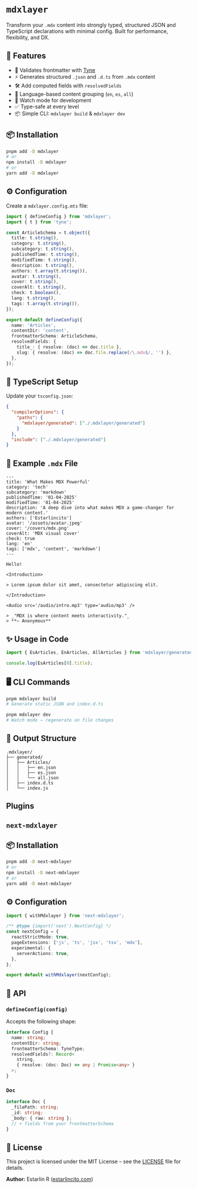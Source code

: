 # `mdxlayer`

Transform your `.mdx` content into strongly typed, structured JSON and TypeScript declarations with minimal config. Built for performance, flexibility, and DX.

## 🚀 Features

- 🧠 Validates frontmatter with [Tyne](https://tyne.estarlincito.com/)
- ⚡ Generates structured `.json` and `.d.ts` from `.mdx` content
- 🛠 Add computed fields with `resolvedFields`
- 📁 Language-based content grouping (`en`, `es`, `all`)
- 🔄 Watch mode for development
- ✅ Type-safe at every level
- 📦 Simple CLI: `mdxlayer build` & `mdxlayer dev`

## 📦 Installation

```bash
pnpm add -D mdxlayer
# or
npm install -D mdxlayer
# or
yarn add -D mdxlayer
```

## ⚙️ Configuration

Create a `mdxlayer.config.mts` file:

```ts
import { defineConfig } from 'mdxlayer';
import { t } from 'tyne';

const ArticleSchema = t.object({
  title: t.string(),
  category: t.string(),
  subcategory: t.string(),
  publishedTime: t.string(),
  modifiedTime: t.string(),
  description: t.string(),
  authors: t.array(t.string()),
  avatar: t.string(),
  cover: t.string(),
  coverAlt: t.string(),
  check: t.boolean(),
  lang: t.string(),
  tags: t.array(t.string()),
});

export default defineConfig({
  name: 'Articles',
  contentDir: 'content',
  frontmatterSchema: ArticleSchema,
  resolvedFields: {
    title_: { resolve: (doc) => doc.title },
    slug: { resolve: (doc) => doc.file.replace(/\.mdx$/, '') },
  },
});
```

## 🧠 TypeScript Setup

Update your `tsconfig.json`:

```json
{
  "compilerOptions": {
    "paths": {
      "mdxlayer/generated": ["./.mdxlayer/generated"]
    }
  },
  "include": ["./.mdxlayer/generated"]
}
```

## 📄 Example `.mdx` File

```mdx
---
title: 'What Makes MDX Powerful'
category: 'tech'
subcategory: 'markdown'
publishedTime: '01-04-2025'
modifiedTime: '01-04-2025'
description: 'A deep dive into what makes MDX a game-changer for modern content.'
authors: ['Estarlincito']
avatar: '/assets/avatar.jpeg'
cover: '/covers/mdx.png'
coverAlt: 'MDX visual cover'
check: true
lang: 'en'
tags: ['mdx', 'content', 'markdown']
---

Hello!

<Introduction>

> Lorem ipsum dolor sit amet, consectetur adipiscing elit.

</Introduction>

<Audio src='/audio/intro.mp3' type='audio/mp3' />

> _"MDX is where content meets interactivity."_  
> **– Anonymous**
```

## ✨ Usage in Code

```ts
import { EsArticles, EnArticles, AllArticles } from 'mdxlayer/generated';

console.log(EsArticles[0].title);
```

## 🖥 CLI Commands

```bash
pnpm mdxlayer build
# Generate static JSON and index.d.ts

pnpm mdxlayer dev
# Watch mode — regenerate on file changes
```

## 📁 Output Structure

```
.mdxlayer/
├── generated/
│   ├── Articles/
│   │   ├── en.json
│   │   ├── es.json
│   │   └── all.json
│   ├── index.d.ts
│   └── index.js
```

## Plugins

## `next-mdxlayer`

## 📦 Installation

```bash
pnpm add -D next-mdxlayer
# or
npm install -D next-mdxlayer
# or
yarn add -D next-mdxlayer
```

## ⚙️ Configuration

```ts
import { withMdxlayer } from 'next-mdxlayer';

/** @type {import('next').NextConfig} */
const nextConfig = {
  reactStrictMode: true,
  pageExtensions: ['js', 'ts', 'jsx', 'tsx', 'mdx'],
  experimental: {
    serverActions: true,
  },
};

export default withMdxlayer(nextConfig);
```

## 🔩 API

### `defineConfig(config)`

Accepts the following shape:

```ts
interface Config {
  name: string;
  contentDir: string;
  frontmatterSchema: TyneType;
  resolvedFields?: Record<
    string,
    { resolve: (doc: Doc) => any | Promise<any> }
  >;
}
```

### `Doc`

```ts
interface Doc {
  _filePath: string;
  _id: string;
  _body: { raw: string };
  // + fields from your frontmatterSchema
}
```

## 📝 License

This project is licensed under the MIT License – see the [LICENSE](LICENSE) file for details.

**Author:** Estarlin R ([estarlincito.com](https://estarlincito.com))
